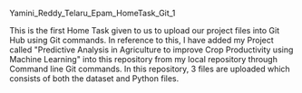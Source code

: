 Yamini_Reddy_Telaru_Epam_HomeTask_Git_1

This is the first Home Task given to us to upload our project files into Git Hub using Git commands. In reference to this, I have added my Project called "Predictive Analysis in Agriculture to improve Crop Productivity using Machine Learning" into this repository from my local repository through Command line Git commands. In this repository, 3 files are uploaded which consists of both the dataset and Python files.
